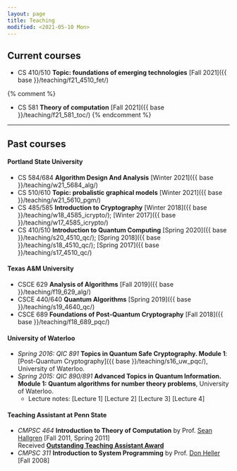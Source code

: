 ```yaml
---
layout: page
title: Teaching
modified: <2021-05-10 Mon>
---
```


## Current courses

*  CS 410/510 **Topic: foundations of emerging technologies** [Fall 2021]({{ base }}/teaching/f21_4510_fet/)

{% comment %}
*  CS 581 **Theory of computation** [Fall 2021]({{ base }}/teaching/f21_581_toc/)
{% endcomment %}
- - -
## Past courses

#### Portland State University
*  CS 584/684 **Algorithm Design And Analysis** [Winter 2021]({{ base }}/teaching/w21_5684_alg/)
*  CS 510/610 **Topic: probalistic graphical models** [Winter 2021]({{ base }}/teaching/w21_5610_pgm/)
* CS 485/585 **Introduction to Cryptography** [Winter 2018]({{ base }}/teaching/w18_4585_icrypto/); [Winter 2017]({{ base }}/teaching/w17_4585_icrypto/)
* CS 410/510 **Introduction to Quantum Computing** [Spring 2020]({{ base }}/teaching/s20_4510_qc/); [Spring 2018]({{ base }}/teaching/s18_4510_qc/); [Spring 2017]({{ base }}/teaching/s17_4510_qc/)

#### Texas A&M University
* CSCE 629 **Analysis of Algorithms** [Fall 2019]({{ base }}/teaching/f19_629_alg/)
* CSCE 440/640 **Quantum Algorithms** [Spring 2019]({{ base }}/teaching/s19_4640_qc/)
* CSCE 689 **Foundations of Post-Quantum Cryptography** [Fall 2018]({{ base }}/teaching/f18_689_pqc/)

#### University of Waterloo 
*   _Spring 2016: QIC 891_ **Topics in Quantum Safe Cryptography. Module 1**: [Post-Quantum Cryptography]({{ base }}/teaching/s16_uw_pqc/), University of Waterloo.
*   _Spring 2015: QIC 890/891_ **Advanced Topics in Quantum Information. Module 1: Quantum algorithms for number theory problems**, University of Waterloo.
    *   Lecture notes: [<a target="_blank">Lecture 1</a>] [<a target="_blank">Lecture 2</a>] [<a target="_blank">Lecture 3</a>] [<a target="_blank">Lecture 4</a>]

#### Teaching Assistant at Penn State 
*   _CMPSC 464_ **Introduction to Theory of Computation** by Prof. [Sean Hallgren](http://www.cse.psu.edu/~hallgren) [Fall 2011, Spring 2011]  
        Received [**Outstanding Teaching Assistant Award**]({{base}}/files/docs/2012_ta_award.pdf?attredirects=0)
*   _CMPSC 311_ **Introduction to System Programming** by Prof. [Don Heller](http://www.cse.psu.edu/~dheller/cmpsc311/) [Fall 2008]
